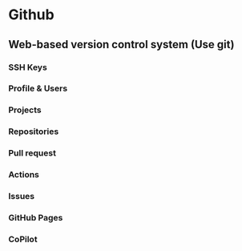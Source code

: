 # Github

## Web-based version control system (Use git)

### SSH Keys

### Profile & Users

### Projects

### Repositories

### Pull request

### Actions

### Issues

### GitHub Pages

### CoPilot
